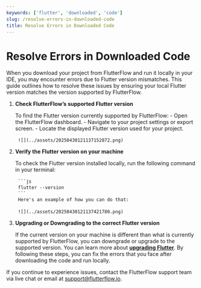 ```yaml
---
keywords: ['flutter', 'downloaded', 'code']
slug: /resolve-errors-in-downloaded-code
title: Resolve Errors in Downloaded Code
---
```

# Resolve Errors in Downloaded Code

When you download your project from FlutterFlow and run it locally in your IDE, you may encounter errors due to Flutter version mismatches. This guide outlines how to resolve these issues by ensuring your local Flutter version matches the version supported by FlutterFlow.

1. **Check FlutterFlow’s supported Flutter version**

    To find the Flutter version currently supported by FlutterFlow:
        - Open the FlutterFlow dashboard.
        - Navigate to your project settings or export screen.
        - Locate the displayed Flutter version used for your project.

        ![](../assets/20250430121137152872.png)

2. **Verify the Flutter version on your machine**

    To check the Flutter version installed locally, run the following command in your terminal:

        ```js
        flutter --version
        ```
        Here's an example of how you can do that:

        ![](../assets/20250430121137421780.png)​

3. **Upgrading or Downgrading to the correct Flutter version**

    If the current version on your machine is different than what is currently supported by FlutterFlow, you can downgrade or upgrade to the supported version. You can learn more about [**upgrading Flutter**](https://docs.flutterflow.io/deploying-your-app/testing-your-app/testing-on-mobile-device#id-2.-verify-correct-flutter-version). ​By following these steps, you can fix the errors that you face after downloading the code and run locally. 

If you continue to experience issues, contact the FlutterFlow support team via live chat or email at support@flutterflow.io.




